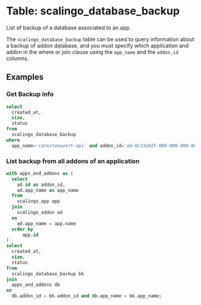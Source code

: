 # Table: scalingo_database_backup

List of backup of a database associated to an app.

The `scalingo_database_backup` table can be used to query information about a backup of addon database, and you must specify which application and addon in the where or join clause using the `app_name` and the `addon_id` columns.

## Examples

### Get Backup info

```sql
select
  created_at,
  size,
  status
from
  scalingo_database_backup
where
  app_name='caresteouvert-api' and addon_id='ad-0c33a92f-000-000-000-0000000';
```

### List backup from all addons of an application

```sql
with apps_and_addons as (
  select
    ad.id as addon_id,
    ad.app_name as app_name
  from
    scalingo_app app
  join
    scalingo_addon ad
  on
    ad.app_name = app.name
  order by
      app.id
)
select
  created_at,
  size,
  status
from
  scalingo_database_backup bk
join
  apps_and_addons db
on
  db.addon_id = bk.addon_id and db.app_name = bk.app_name;
```
